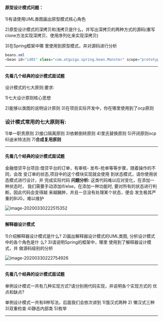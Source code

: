 #### 原型设计模式问题：

1)有请使用UML类图画出原型模式核心角色

2)原型设计模式的深拷贝和浅拷贝是什么，并写出深拷贝的两种方式的源码(重写
clone方法实现深拷贝、使用序列化来实现深拷贝)

3)在Spring框架中哪 里使用到原型模式，并对源码进行分析

```java
beans.xml
<bean id="id01" class="com.atguigu.spring.bean.Monster" scope="prototype"/>
```

---

#### 先看几个经典的设计模式面试题

设计模式的七大原则:要求:

 1)七大设计原则核心思想

2)能够以类图的说明设计原则
3)在项目实际开发中，你在哪里使用到了ocp原则

### **设计模式常用的七大原则有:**

1)单一职责原则
2)接口隔离原则
3)依赖倒转原则
4)里氏替换原则
5)开闭原则ocp
6)迪米特法则
7)**合成复用原则**

---

#### 先看几个经典的设计模式面试题

金融借贷平台项目:借贷平台的订单，有审核-
发布-抢单等等步骤，随着操作的不同，会改
变订单的状态,项目中的这个模块实现就会使用
到状态模式，请你使用状态模式进行设计，并
完成实际代码
**问题分析:**
这类代码难以应对变化，在添加一种状态时，
我们需要手动添加if/else，在添加一种功能时,
要对所有的状态进行判断。因此代码会变得越
来越臃肿，并且一旦没有处理某个状态，便会
发生极其严重的BUG，难以维护

![image-20200330222515352](E:\Desktop\note\设计模式\1.Java设计模式内容介绍\1.note.assets\image-20200330222515352.png)



---

#### 解释器设计模式

1)介绍解释器设计模式是什么?
2)画出解释器设计模式的UML类图,
分析设计模式中的各个角色是什
么?
3)请说明Spring的框架中，哪里
使用到了解释器设计模式，并
做源码级别的分析

![image-20200330222754926](E:\Desktop\note\设计模式\1.Java设计模式内容介绍\1.note.assets\image-20200330222754926.png)

---

#### 先看几个经典的设计模式面试题

单例设计模式一共有几种实现方式?请分别用代码实现，并说明各个实现方式的
优点和缺点?

单例设计模式一共有8种写法，后面我们会依次讲到
1)饿汉式两种
2) 懒汉式三种
3)双重检查
4)静态内部类
5)枚举

---